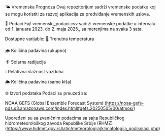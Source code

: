 🌤️ Vremenska Prognoza
Ovaj repozitorijum sadrži vremenske podatke koji se mogu koristiti za razvoj aplikacija za predviđanje vremenskih uslova.

📄 Podaci
Fajl vremenski_podaci.csv sadrži vremenske podatke u intervalu od 1. januara 2023. do 2. maja 2025., sa merenjima na svaka 3 sata.

Dostupne varijable:
🌡️ Trenutna temperatura

🌧️ Količina padavina (ukupno)

☀️ Solarna radijacija

💧 Relativna vlažnost vazduha

🌦️ Količina padavina (samo kiša)

🌐 Izvori podataka
Podaci su preuzeti sa:

NOAA GEFS (Global Ensemble Forecast System)
(https://noaa-gefs-pds.s3.amazonaws.com/index.html#gefs.20250505/00/atmos/)

Upoređeni su sa zvaničnim podacima sa sajta Republičkog hidrometeorološkog zavoda Republike Srbije (RHMZ) 
(https://www.hidmet.gov.rs/latin/meteorologija/klimatologija_godisnjaci.php)



